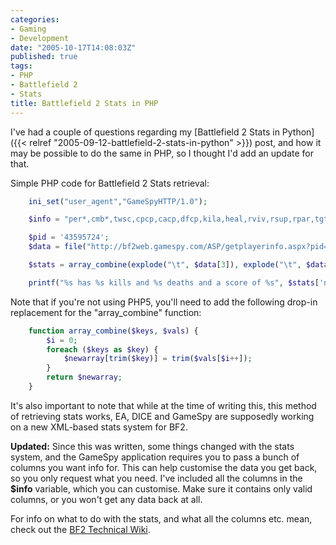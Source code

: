 ```yaml
---
categories:
- Gaming
- Development
date: "2005-10-17T14:08:03Z"
published: true
tags:
- PHP
- Battlefield 2
- Stats
title: Battlefield 2 Stats in PHP
---
```


I've had a couple of questions regarding my [Battlefield 2 Stats in
Python]({{< relref "2005-09-12-battlefield-2-stats-in-python" >}})
post, and how it may be possible to do the same in PHP, so I thought I'd
add an update for that.

Simple PHP code for Battlefield 2 Stats retrieval:

```php
    ini_set("user_agent","GameSpyHTTP/1.0");

    $info = "per*,cmb*,twsc,cpcp,cacp,dfcp,kila,heal,rviv,rsup,rpar,tgte,dkas,dsab,cdsc,rank,cmsc,kick,kill,deth,suic,ospm,klpm,klpr,dtpr,bksk,wdsk,bbrs,tcdr,ban,dtpm,lbtl,osaa,vrk,tsql,tsqm,tlwf,mvks,vmks,mvn*,vmr*,fkit,fmap,fveh,fwea,wtm-,wkl-,wdt-,wac-,wkd-,vtm-,vkl-,vdt-,vkd-,vkr-,atm-,awn-,alo-,abr-,ktm-,kkl-,kdt-,kkd-";

    $pid = '43595724';
    $data = file("http://bf2web.gamespy.com/ASP/getplayerinfo.aspx?pid=".$pid."&info=".$info);

    $stats = array_combine(explode("\t", $data[3]), explode("\t", $data[4]));

    printf("%s has %s kills and %s deaths and a score of %s", $stats['nick'], $stats['kill'], $stats['deth'], $stats['scor']);
```

Note that if you're not using PHP5, you'll need to add the following
drop-in replacement for the "array\_combine" function:

```php
    function array_combine($keys, $vals) {
        $i = 0;
        foreach ($keys as $key) {
            $newarray[trim($key)] = trim($vals[$i++]);
        }
        return $newarray;
    }
```

It's also important to note that while at the time of writing this, this
method of retrieving stats works, EA, DICE and GameSpy are supposedly
working on a new XML-based stats system for BF2.

**Updated:** Since this was written, some things changed with the stats
system, and the GameSpy application requires you to pass a bunch of
columns you want info for. This can help customise the data you get
back, so you only request what you need. I've included all the columns
in the **\$info** variable, which you can customise. Make sure it
contains only valid columns, or you won't get any data back at all.

For info on what to do with the stats, and what all the columns etc.
mean, check out the [BF2 Technical
Wiki](http://bf2.fun-o-matic.org/index.php/BF2Stats).
